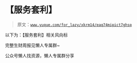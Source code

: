 # 【服务套利】

> 原文：[`www.yuque.com/for_lazy/xkrm14/eaq74mipict7ghsp`](https://www.yuque.com/for_lazy/xkrm14/eaq74mipict7ghsp)



<ne-text id="ub210ae99">以下为：【服务套利】相关风向标</ne-text>



<ne-text id="u8456b89d">完整生财周报见懒人专属群~</ne-text>



<ne-text id="ube24d99a">公众号懒人找资源，懒人专属群分享</ne-text>

